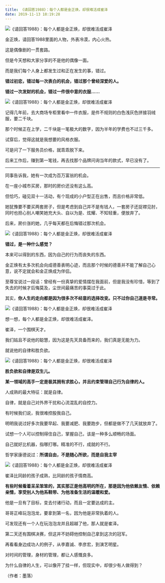 ```yaml
---
title: 《请回答1988》：每个人都是金正焕，却很难活成崔泽
date: 2019-11-13 18:19:28
---
```

![《请回答1988》：每个人都是金正焕，却很难活成崔泽](http://p9.pstatp.com/large/pgc-image/15409523059761653f20f8c)
 


 金正焕，请回答1988里面的人物，外表冷漠，内心火热。

 这是偶像剧的一贯套路。

 但是今天想和大家分享的不是他的偶像一面。

 而是我们每个人身上都发生过和正在发生的事，错过。

 **错过初恋，错过每一次表白的机会，错过那个曾经深爱的人。**

 **错过一次发财的机会，错过一件很中意的衣服......**

![《请回答1988》：每个人都是金正焕，却很难活成崔泽](http://p3.pstatp.com/large/pgc-image/15409523058911ec3d7c7b3)
 


 记得几年前，去大商场专柜里看中一件衣服，是件不规则的白色浅灰色拼接羽绒服，要二千块。

 那个时候正在上学，二千块是一笔极大的数字，因为半年的学费也不过三千多。

 试穿后，觉得这就是我想要的风格衣服。

 可是问了一下服务员价格，就乖乖脱下来。

 后来工作后，赚到第一笔钱，再去找那个品牌问询当年的款式，早已没有了。

--- 

 同事告诉我，她有一次成为百万富翁的机会。

 在一座小城市买房，那时的房价还没有这么高。

 但恰巧，碰见双十一活动，有个现成的小户型正在出售，而且价格非常低。

 她犹豫要不要买两套房子，但是考虑到自己并不是有钱人，一套房子还捉襟见肘，同时也担心别人嘲笑她充大头、自以为是、炫耀、不知轻重，便放弃了。

 后来，房价涨的她，几乎每天都在后悔错过那次机会。

![《请回答1988》：每个人都是金正焕，却很难活成崔泽](http://p9.pstatp.com/large/pgc-image/15409523058013bad192fa6)
 


 **错过，是一种什么感觉？**

 本来可以得到的东西，因为自己的行为而丧失的东西。

 金正焕有太多次机会向成德善表明心迹，而且那个时候的德善并不能了解自己心意，说不定就会和金正焕成为伴侣。

 至尊宝说过一段话：曾经有一份真挚的爱情摆在我面前，但是我没有珍惜，等到了失去的时候才后悔莫及，尘世间最痛苦的事莫过于此。

 其实，**你人生的走向都是因为很多次不经意的选择改变。只不过你自己道是寻常。**

![《请回答1988》：每个人都是金正焕，却很难活成崔泽](http://p3.pstatp.com/large/pgc-image/1540952306131ae3235ad2f)
 


 想一想，每个人都是金正焕，却很难活成崔泽。

 崔泽，一个围棋天才。

 我们姑且不说他的聪慧，因为这是先天具备而来的，我们真是无能为力。

 就说他的自律和胜负欲。

![《请回答1988》：每个人都是金正焕，却很难活成崔泽](http://p1.pstatp.com/large/pgc-image/1540952305925d091d1cc2d)
 


 **胜负欲和自律是双生儿。**

 **某一领域的高手一定是极其拥有求胜心，并且约束管理自己行为自律的人。**

 人成熟的最大特征：就是自律。

 自律，就是自己对外界干扰和心流混乱的自控力。

 有时候我们说，我很难控股我自己。

 明明我说过好多次我要早起、我要减肥、我要跑步，但都是做不了几天就放弃了。

 试想一个人可以控制得住自己，掌握自己，该是一种多么顺畅的场面。

 自己就好比机器，指哪打哪。精准的不行，成就的不行。

 哲学家康德说过：**所谓自由，不是随心所欲，而是自我主宰**

![《请回答1988》：每个人都是金正焕，却很难活成崔泽](http://p3.pstatp.com/large/pgc-image/154095230597282f9a19255)
 


 崔泽比同龄的孩子成熟，比同龄的孩子情商高。

 **有些时候看着呆呆笨笨的，其实那正是他高明的所在，那是因为他依赖友情、依赖亲情，享受别人为他系鞋带、为他准备生活的温暖和爱。**

 他是一旦有了目标，变去付诸行动，而且一定要达成的主。

 哥哥正峰玩泡泡龙，要拿到第一名，因为他是非常执着的人。

 可发现还有一个人在玩泡泡龙并且超越了他，那人就是崔泽。

 第二天还有围棋决赛，但这并不妨碍他控制自己拿到这次的冠军。

 再看看身边成功人的例子，从李嘉诚、李彦宏，到演艺明星。

 对时间的管理，身材的管理，都让人感慨良多。

 为什么自律的人生，可以像开了挂一样，但现实中，却很少有人做得到？

 （作者：墨落）
